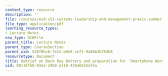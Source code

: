 ```yaml
---
content_type: resource
description: ''
file: /courses/esd-s51-systems-leadership-and-management-praxis-summer-2014/88c16fb003aa24b8a110434a642ba7ea_MITESD_S51S14_Lec6.pdf
file_type: application/pdf
learning_resource_types:
- Lecture Notes
ocw_type: OCWFile
parent_title: Lecture Notes
parent_type: CourseSection
parent_uid: 526f0bc8-7e12-e0e9-ce71-9a8663b794b8
resourcetype: Document
title: Debrief on Back Bay Battery and preparation for 'Smartphone Wars'
uid: 88c16fb0-03aa-24b8-a110-434a642ba7ea
---
```

